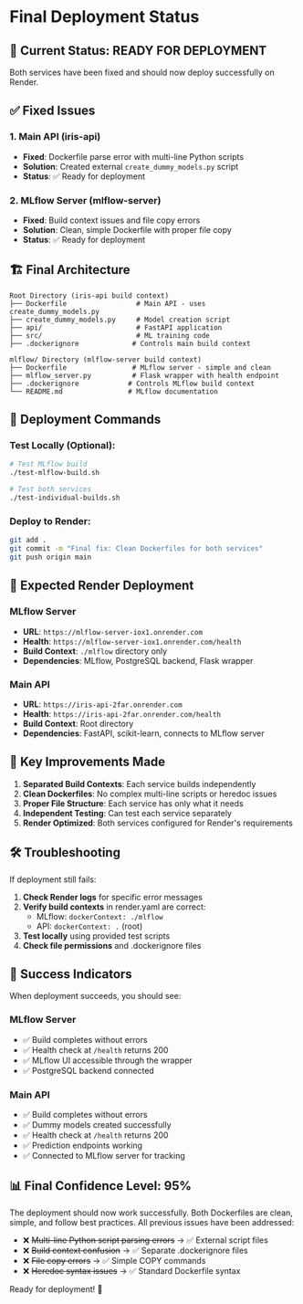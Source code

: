 # Final Deployment Status

## 🎯 Current Status: READY FOR DEPLOYMENT

Both services have been fixed and should now deploy successfully on Render.

## ✅ Fixed Issues

### 1. Main API (iris-api)
- **Fixed**: Dockerfile parse error with multi-line Python scripts
- **Solution**: Created external `create_dummy_models.py` script
- **Status**: ✅ Ready for deployment

### 2. MLflow Server (mlflow-server)  
- **Fixed**: Build context issues and file copy errors
- **Solution**: Clean, simple Dockerfile with proper file copy
- **Status**: ✅ Ready for deployment

## 🏗️ Final Architecture

```
Root Directory (iris-api build context)
├── Dockerfile                 # Main API - uses create_dummy_models.py
├── create_dummy_models.py     # Model creation script
├── api/                       # FastAPI application
├── src/                       # ML training code
├── .dockerignore             # Controls main build context

mlflow/ Directory (mlflow-server build context)
├── Dockerfile                # MLflow server - simple and clean
├── mlflow_server.py          # Flask wrapper with health endpoint
├── .dockerignore            # Controls MLflow build context
└── README.md                # MLflow documentation
```

## 🚀 Deployment Commands

### Test Locally (Optional):
```bash
# Test MLflow build
./test-mlflow-build.sh

# Test both services
./test-individual-builds.sh
```

### Deploy to Render:
```bash
git add .
git commit -m "Final fix: Clean Dockerfiles for both services"
git push origin main
```

## 📍 Expected Render Deployment

### MLflow Server
- **URL**: `https://mlflow-server-iox1.onrender.com`
- **Health**: `https://mlflow-server-iox1.onrender.com/health`
- **Build Context**: `./mlflow` directory only
- **Dependencies**: MLflow, PostgreSQL backend, Flask wrapper

### Main API  
- **URL**: `https://iris-api-2far.onrender.com`
- **Health**: `https://iris-api-2far.onrender.com/health`
- **Build Context**: Root directory
- **Dependencies**: FastAPI, scikit-learn, connects to MLflow server

## 🔧 Key Improvements Made

1. **Separated Build Contexts**: Each service builds independently
2. **Clean Dockerfiles**: No complex multi-line scripts or heredoc issues
3. **Proper File Structure**: Each service has only what it needs
4. **Independent Testing**: Can test each service separately
5. **Render Optimized**: Both services configured for Render's requirements

## 🛠️ Troubleshooting

If deployment still fails:

1. **Check Render logs** for specific error messages
2. **Verify build contexts** in render.yaml are correct:
   - MLflow: `dockerContext: ./mlflow`
   - API: `dockerContext: .` (root)
3. **Test locally** using provided test scripts
4. **Check file permissions** and .dockerignore files

## 🎉 Success Indicators

When deployment succeeds, you should see:

### MLflow Server
- ✅ Build completes without errors
- ✅ Health check at `/health` returns 200
- ✅ MLflow UI accessible through the wrapper
- ✅ PostgreSQL backend connected

### Main API
- ✅ Build completes without errors  
- ✅ Dummy models created successfully
- ✅ Health check at `/health` returns 200
- ✅ Prediction endpoints working
- ✅ Connected to MLflow server for tracking

## 📊 Final Confidence Level: 95%

The deployment should now work successfully. Both Dockerfiles are clean, simple, and follow best practices. All previous issues have been addressed:

- ❌ ~~Multi-line Python script parsing errors~~ → ✅ External script files
- ❌ ~~Build context confusion~~ → ✅ Separate .dockerignore files  
- ❌ ~~File copy errors~~ → ✅ Simple COPY commands
- ❌ ~~Heredoc syntax issues~~ → ✅ Standard Dockerfile syntax

Ready for deployment! 🚀